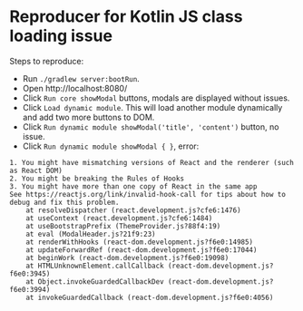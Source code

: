 # Reproducer for Kotlin JS class loading issue

Steps to reproduce:

- Run `./gradlew server:bootRun`.
- Open http://localhost:8080/
- Click `Run core showModal` buttons, modals are displayed without issues.
- Click `Load dynamic module`. This will load another module dynamically and add two more buttons to DOM.
- Click `Run dynamic module showModal('title', 'content')` button, no issue.
- Click `Run dynamic module showModal { }`, error:

```
1. You might have mismatching versions of React and the renderer (such as React DOM)
2. You might be breaking the Rules of Hooks
3. You might have more than one copy of React in the same app
See https://reactjs.org/link/invalid-hook-call for tips about how to debug and fix this problem.
    at resolveDispatcher (react.development.js?cfe6:1476)
    at useContext (react.development.js?cfe6:1484)
    at useBootstrapPrefix (ThemeProvider.js?88f4:19)
    at eval (ModalHeader.js?21f9:23)
    at renderWithHooks (react-dom.development.js?f6e0:14985)
    at updateForwardRef (react-dom.development.js?f6e0:17044)
    at beginWork (react-dom.development.js?f6e0:19098)
    at HTMLUnknownElement.callCallback (react-dom.development.js?f6e0:3945)
    at Object.invokeGuardedCallbackDev (react-dom.development.js?f6e0:3994)
    at invokeGuardedCallback (react-dom.development.js?f6e0:4056)
```


